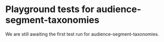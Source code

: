 # Playground tests for audience-segment-taxonomies
We are still awaiting the first test run for audience-segment-taxonomies.
